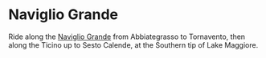 # Naviglio Grande

Ride along the [Naviglio Grande](https://en.wikipedia.org/wiki/Naviglio_Grande)
from Abbiategrasso to Tornavento, then along the Ticino up to Sesto Calende, at
the Southern tip of Lake Maggiore.
